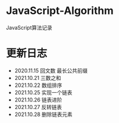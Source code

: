 # JavaScript-Algorithm
JavaScript算法记录

# 更新日志
+ 2020.11.15 回文数 最长公共前缀
+ 2021.10.21 三数之和
+ 2021.10.22 数组排序
+ 2021.10.25 实现一个链表
+ 2021.10.26 链表进阶
+ 2021.10.27 反转链表
+ 2021.10.28 删除链表元素